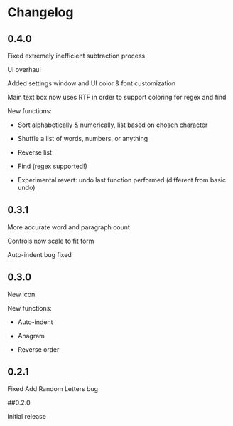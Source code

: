 Changelog
=

## 0.4.0

Fixed extremely inefficient subtraction process

UI overhaul

Added settings window and UI color & font customization

Main text box now uses RTF in order to support coloring for regex and find

New functions: 

- Sort alphabetically & numerically, list based on chosen character

- Shuffle a list of words, numbers, or anything

- Reverse list

- Find (regex supported!)

- Experimental revert: undo last function performed (different from basic undo)

## 0.3.1

More accurate word and paragraph count

Controls now scale to fit form

Auto-indent bug fixed

## 0.3.0

New icon

New functions:

- Auto-indent

- Anagram

- Reverse order

## 0.2.1

Fixed Add Random Letters bug

##0.2.0

Initial release

